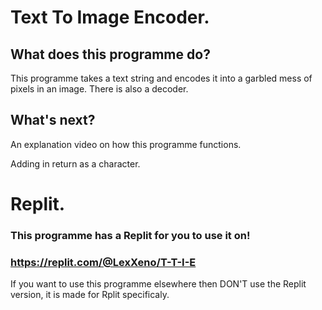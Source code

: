 # Text To Image Encoder.

## What does this programme do?
This programme takes a text string and encodes it into a garbled mess of pixels in an image. There is also a decoder.

## What's next?
An explanation video on how this programme functions.

Adding in return as a character.

# Replit.
### This programme has a Replit for you to use it on!
### https://replit.com/@LexXeno/T-T-I-E
If you want to use this programme elsewhere then DON'T use the Replit version, it is made for Rplit specificaly.
